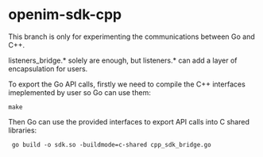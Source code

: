 # openim-sdk-cpp

This branch is only for experimenting the communications between Go and C++. 

listeners_bridge.* solely are enough, but listeners.* can add a layer of encapsulation for users.

To export the Go API calls, firstly we need to compile the C++ interfaces imeplemented by user so Go can use them:

```
make
```

Then Go can use the provided interfaces to export API calls into C shared libraries:

```
 go build -o sdk.so -buildmode=c-shared cpp_sdk_bridge.go
```
